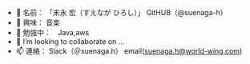- 👋 名前： 「末永 宏（すえなが ひろし）」 GitHUB（@suenaga-h）
- 👀 興味： 音楽
- 🌱 勉強中：　Java,aws
- 💞️ I’m looking to collaborate on ...
- 📫 連絡： Slack（＠suenaga.h） email(suenaga.h@world-wing.com)

<!---
suenaga-h/suenaga-h is a ✨ special ✨ repository because its `README.md` (this file) appears on your GitHub profile.
You can click the Preview link to take a look at your changes.
--->
